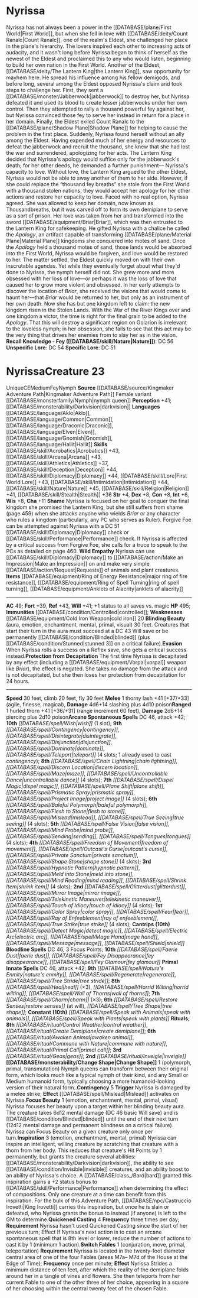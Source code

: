 ﻿---
ac: '49'
alignment: CE
charisma: '+11'
climb_speed: '20'
constitution: '+8'
creature_ability:
- Blinding Beauty
- Change Shape
- Contingency
- Evasion
- Focus Beauty
- Inspiration
- Protection from
- Decapitation
- Quickened Casting
- Shame
- Switch Fables
- Wild Empathy
dexterity: '+8'
fly_speed: '30'
fortitude: '+39'
hp: '495'
id: '2197'
immunity:
- '[[DATABASE/condition/Controlled|controlled]]'
intelligence: '+6'
land_speed: '30'
language:
- '[[DATABASE/language/Aklo|Aklo]]'
- '[[DATABASE/language/Common|Common]]'
- '[[DATABASE/language/Draconic|Draconic]]'
- '[[DATABASE/language/Elven|Elven]]'
- '[[DATABASE/language/Gnomish|Gnomish]]'
- '[[DATABASE/language/Hallit|Hallit]]'
level: '23'
max_speed: '30'
name: Nyrissa
perception: '+41'
rarity: Unique
reflex: '+43'
sense:
- '[[DATABASE/monsterability/Darkvision|darkvision]]'
size: Medium
skill:
- '[[DATABASE/skill/Acrobatics|Acrobatics]] +43'
- '[[DATABASE/skill/Arcana|Arcana]] +43'
- '[[DATABASE/skill/Athletics|Athletics]] +37'
- '[[DATABASE/skill/Deception|Deception]] +44'
- '[[DATABASE/skill/Diplomacy|Diplomacy]] +44'
- '[[DATABASE/skill/Lore|First World Lore]] +43'
- '[[DATABASE/skill/Intimidation|Intimidation]] +44'
- '[[DATABASE/skill/Nature|Nature]] +45'
- '[[DATABASE/skill/Religion|Religion]] +41'
- '[[DATABASE/skill/Stealth|Stealth]] +36'
source: '[[DATABASE/source/Kingmaker Adventure Path|Kingmaker Adventure Path]]'
speed:
- 30 feet
- climb 20 feet
- fly 30 feet
spell:
- '[[DATABASE/spell/Baleful Polymorph|Baleful Polymorph]]'
- '[[DATABASE/spell/Chain Lightning|Chain Lightning]]'
- '[[DATABASE/spell/Charm|Charm]]'
- '[[DATABASE/spell/Color Spray|Color Spray]]'
- '[[DATABASE/spell/Contingency|Contingency]]'
- '[[DATABASE/spell/Detect Magic|Detect Magic]]'
- '[[DATABASE/spell/Discern Location|Discern Location]]'
- '[[DATABASE/spell/Disintegrate|Disintegrate]]'
- '[[DATABASE/spell/Disjunction|Disjunction]]'
- '[[DATABASE/spell/Dispel Magic|Dispel Magic]]'
- '[[DATABASE/spell/Dominate|Dominate]]'
- '[[DATABASE/spell/Electric Arc|Electric Arc]]'
- '[[DATABASE/spell/Faerie Dust|Faerie Dust]]'
- '[[DATABASE/spell/False Vision|False Vision]]'
- '[[DATABASE/spell/Fear|Fear]]'
- '[[DATABASE/spell/Fey Disappearance|Fey Disappearance]]'
- '[[DATABASE/spell/Fey Glamour|Fey Glamour]]'
- '[[DATABASE/spell/Flesh to Stone|Flesh to Stone]]'
- '[[DATABASE/spell/Freedom of Movement|Freedom of Movement]]'
- '[[DATABASE/spell/Glitterdust|Glitterdust]]'
- '[[DATABASE/spell/Heal|Heal]]'
- '[[DATABASE/spell/Horrid Wilting|Horrid Wilting]]'
- '[[DATABASE/spell/Hypnotic Pattern|Hypnotic Pattern]]'
- '[[DATABASE/spell/Mage Hand|Mage Hand]]'
- '[[DATABASE/spell/Maze|Maze]]'
- '[[DATABASE/spell/Meld into Stone|Meld intoStone]]'
- '[[DATABASE/spell/Message|Message]]'
- '[[DATABASE/spell/Mind Probe|Mind Probe]]'
- '[[DATABASE/spell/Mind Reading|Mind Reading]]'
- '[[DATABASE/spell/Mirror Image|Mirror Image]]'
- '[[DATABASE/spell/Mislead|Mislead]]'
- '[[DATABASE/spell/Nature''s Enmity|Nature''s Enmity]]'
- '[[DATABASE/spell/Outcast''s Curse|Outcast''s Curse]]'
- '[[DATABASE/spell/Plane Shift|Plane Shift]]'
- '[[DATABASE/spell/Prismatic Spray|Prismatic Spray]]'
- '[[DATABASE/spell/Private Sanctum|Private Sanctum]]'
- '[[DATABASE/spell/Project Image|Project Image]]'
- '[[DATABASE/spell/Ray of Enfeeblement|Ray of Enfeeblement]]'
- '[[DATABASE/spell/Regenerate|Regenerate]]'
- '[[DATABASE/spell/Restore Senses|Restore Senses]]'
- '[[DATABASE/spell/Sending|Sending]]'
- '[[DATABASE/spell/Shape Stone|Shape Stone]]'
- '[[DATABASE/spell/Shield|Shield]]'
- '[[DATABASE/spell/Shrink Item|Shrink Item]]'
- '[[DATABASE/spell/Speak with Animals|Speak with Animals]]'
- '[[DATABASE/spell/Speak with Plants|Speak with Plants]]'
- '[[DATABASE/spell/Telekinetic Maneuver|Telekinetic Maneuver]]'
- '[[DATABASE/spell/Teleport|Teleport]]'
- '[[DATABASE/spell/Tongues|Tongues]]'
- '[[DATABASE/spell/Touch of Idiocy|Touch of Idiocy]]'
- '[[DATABASE/spell/Tree Shape|Tree Shape]]'
- '[[DATABASE/spell/Tree Stride|TreeStride]]'
- '[[DATABASE/spell/True Seeing|True Seeing]]'
- '[[DATABASE/spell/True Strike|True Strike]]'
- '[[DATABASE/spell/Uncontrollable Dance|Uncontrollable Dance]]'
- '[[DATABASE/spell/Wall of Thorns|Wall of Thorns]]'
- '[[DATABASE/spell/Wish|Wish]]'
strength: '+4'
strength_req: '4'
strongest_save:
- Reflex
trait:
- '[[DATABASE/trait/Fey|Fey]]'
- '[[DATABASE/trait/Nymph|Nymph]]'
- '[[DATABASE/trait/Unique|Unique]]'
type: Creature
vision: Darkvision
weakest_save:
- Fortitude
weakness:
- '[[DATABASE/equipment/Cold Iron Weapon|cold iron]] 20'
will: '+41'
wisdom: '+8'

---
# Nyrissa

Nyrissa has not always been a power in the [[DATABASE/plane/First World|First World]], but when she fell in love with [[DATABASE/deity/Count Ranalc|Count Ranalc]], one of the realm's Eldest, she challenged her place in the plane's hierarchy. The lovers inspired each other to increasing acts of audacity, and it wasn't long before Nyrissa began to think of herself as the newest of the Eldest and proclaimed this to any who would listen, beginning to build her own nation in the First World. Another of the Eldest, [[DATABASE/deity/The Lantern King|the Lantern King]], saw opportunity for mayhem here. He spread his influence among his fellow demigods, and before long, several among the Eldest opposed Nyrissa's claim and took steps to challenge her. First, they sent a [[DATABASE/monster/Jabberwock|jabberwock]] to destroy her, but Nyrissa defeated it and used its blood to create lesser jabberwocks under her own control. Then they attempted to rally a thousand powerful fey against her, but Nyrissa convinced those fey to serve her instead in return for a place in her domain. Finally, the Eldest exiled Count Ranalc to the [[DATABASE/plane/Shadow Plane|Shadow Plane]] for helping to cause the problem in the first place. Suddenly, Nyrissa found herself without an ally among the Eldest. Having expended much of her energy and resources to defeat the jabberwock and recruit the thousand, she knew that she had lost the war and surrendered, apologizing for her acts.
 The Lantern King decided that Nyrissa's apology would suffice only for the jabberwock's death; for her other deeds, he demanded a further punishment— Nyrissa's capacity to love. Without love, the Lantern King argued to the other Eldest, Nyrissa would not be able to sway another of them to her side. However, if she could replace the “thousand fey breaths” she stole from the First World with a thousand stolen nations, they would accept her apology for her other actions and restore her capacity to love. Faced with no real option, Nyrissa agreed. She was allowed to keep her domain, now known as Thousandbreaths, but it was carved off to form its own demiplane to serve as a sort of prison. Her love was taken from her and transformed into the sword [[DATABASE/equipment/Briar|Briar]], which was then entrusted to the Lantern King for safekeeping. He gifted Nyrissa with a chalice he called the _Apology_, an artifact capable of transforming [[DATABASE/plane/Material Plane|Material Plane]] kingdoms she conquered into motes of sand. Once the _Apology_ held a thousand motes of sand, those lands would be absorbed into the First World, Nyrissa would be forgiven, and love would be restored to her.
 The matter settled, the Eldest quickly moved on with their own inscrutable agendas. Yet while they eventually forget about what they'd done to Nyrissa, the nymph herself did not. She grew more and more obsessed with her loss of love—or perhaps it was the loss of love that caused her to grow more violent and obsessed. In her early attempts to discover the location of _Briar_, she received the visions that would come to haunt her—that _Briar_ would be returned to her, but only as an instrument of her own death.
 Now she has but one kingdom left to claim: the new kingdom risen in the Stolen Lands. With the War of the River Kings over and one kingdom a victor, the time is right for the final grain to be added to the _Apology_. That this will destroy a significant region on Golarion is irrelevant to the loveless nymph; in her obsession, she fails to see that this act may be the very thing that drives her enemies from to slay her as in the vision.
**Recall Knowledge - Fey ([[DATABASE/skill/Nature|Nature]])**: DC 56
**Unspecific Lore**: DC 54
**Specific Lore**: DC 51

# Nyrissa<span class="item-type">Creature 23</span>

<span class="trait-unique item-trait">Unique</span><span class="trait-alignment item-trait">CE</span><span class="trait-size item-trait">Medium</span><span class="item-trait">Fey</span><span class="item-trait">Nymph</span>
**Source** [[DATABASE/source/Kingmaker Adventure Path|Kingmaker Adventure Path]]
Female variant [[DATABASE/monsterfamily/Nymph|nymph queen]]
**Perception** +41; [[DATABASE/monsterability/Darkvision|darkvision]]
**Languages** [[DATABASE/language/Aklo|Aklo]], [[DATABASE/language/Common|Common]], [[DATABASE/language/Draconic|Draconic]], [[DATABASE/language/Elven|Elven]], [[DATABASE/language/Gnomish|Gnomish]], [[DATABASE/language/Hallit|Hallit]]
**Skills** [[DATABASE/skill/Acrobatics|Acrobatics]] +43, [[DATABASE/skill/Arcana|Arcana]] +43, [[DATABASE/skill/Athletics|Athletics]] +37, [[DATABASE/skill/Deception|Deception]] +44, [[DATABASE/skill/Diplomacy|Diplomacy]] +44, [[DATABASE/skill/Lore|First World Lore]] +43, [[DATABASE/skill/Intimidation|Intimidation]] +44, [[DATABASE/skill/Nature|Nature]] +45, [[DATABASE/skill/Religion|Religion]] +41, [[DATABASE/skill/Stealth|Stealth]] +36
**Str** +4, **Dex** +8, **Con** +8, **Int** +6, **Wis** +8, **Cha** +11
**Shame** Nyrissa is focused on her goal to conquer the final kingdom she promised the Lantern King, but she still suffers from shame (page 459) when she attacks anyone who wields _Briar_ or any character who rules a kingdom (particularly, any PC who serves as Ruler). Forgive Foe can be attempted against Nyrissa with a DC 51 [[DATABASE/skill/Diplomacy|Diplomacy]] check or [[DATABASE/skill/Performance|Performance]] check. If Nyrissa is affected by a critical success from Forgive Foe, she calls for a truce to speak to the PCs as detailed on page 460.
**Wild Empathy** Nyrissa can use [[DATABASE/skill/Diplomacy|Diplomacy]] to [[DATABASE/action/Make an Impression|Make an Impression]] on and make very simple [[DATABASE/action/Request|Requests]] of animals and plant creatures.
**Items** [[DATABASE/equipment/Ring of Energy Resistance|major ring of fire resistance]], [[DATABASE/equipment/Ring of Spell Turning|ring of spell turning]], [[DATABASE/equipment/Anklets of Alacrity|anklets of alacrity]]

---
**AC** 49; **Fort** +39, **Ref** +43, **Will** +41; +1 status to all saves vs. magic
**HP** 495; **Immunities** [[DATABASE/condition/Controlled|controlled]]; **Weaknesses** [[DATABASE/equipment/Cold Iron Weapon|cold iron]] 20
<span class="in-box-ability">**Blinding Beauty** (aura, emotion, enchantment, mental, primal, visual) 30 feet. Creatures that start their turn in the aura must succeed at a DC 43 Will save or be permanently [[DATABASE/condition/Blinded|blinded]] (plus [[DATABASE/condition/Stunned|stunned 3]] on a critical failure).</span><span class="in-box-ability">**Evasion** When Nyrissa rolls a success on a Reflex save, she gets a critical success instead.</span><span class="in-box-ability">**Protection from Decapitation** The first time Nyrissa is decapitated by any effect (including a [[DATABASE/equipment/Vorpal|vorpal]] weapon like _Briar_), the effect is negated. She takes no damage from the attack and is not decapitated, but she then loses her protection from decapitation for 24 hours.</span>

---
**Speed** 30 feet, climb 20 feet, fly 30 feet
<span class="in-box-ability">**Melee** <span class="action-icon">1</span> thorny lash +41 [+37/+33] (agile, finesse, magical), **Damage** 4d6+14 slashing plus 4d10 poison</span><span class="in-box-ability">**Ranged** <span class="action-icon">1</span> hurled thorn +41 [+36/+31] (range increment 60 feet), **Damage** 2d6+14 piercing plus 2d10 poison</span>**Arcane Spontaneous Spells** DC 46, attack +42; **10th** _[[DATABASE/spell/Wish|wish]]_ (1 slot); **9th** _[[DATABASE/spell/Contingency|contingency]]_, _[[DATABASE/spell/Disintegrate|disintegrate]]_, _[[DATABASE/spell/Disjunction|disjunction]]_, _[[DATABASE/spell/Dominate|dominate]]_, _[[DATABASE/spell/Teleport|teleport]]_ (4 slots; 1 already used to cast _contingency_); **8th** _[[DATABASE/spell/Chain Lightning|chain lightning]]_, _[[DATABASE/spell/Discern Location|discern location]]_, _[[DATABASE/spell/Maze|maze]]_, _[[DATABASE/spell/Uncontrollable Dance|uncontrollable dance]]_ (4 slots); **7th** _[[DATABASE/spell/Dispel Magic|dispel magic]]_, _[[DATABASE/spell/Plane Shift|plane shift]]_, _[[DATABASE/spell/Prismatic Spray|prismatic spray]]_, _[[DATABASE/spell/Project Image|project image]]_ (4 slots); **6th** _[[DATABASE/spell/Baleful Polymorph|baleful polymorph]]_, _[[DATABASE/spell/Flesh to Stone|flesh to stone]]_, _[[DATABASE/spell/Mislead|mislead]]_, _[[DATABASE/spell/True Seeing|true seeing]]_ (4 slots); **5th** _[[DATABASE/spell/False Vision|false vision]]_, _[[DATABASE/spell/Mind Probe|mind probe]]_, _[[DATABASE/spell/Sending|sending]]_, _[[DATABASE/spell/Tongues|tongues]]_ (4 slots); **4th** _[[DATABASE/spell/Freedom of Movement|freedom of movement]]_, _[[DATABASE/spell/Outcast's Curse|outcast's curse]]_, _[[DATABASE/spell/Private Sanctum|private sanctum]]_, _[[DATABASE/spell/Shape Stone|shape stone]]_ (4 slots); **3rd** _[[DATABASE/spell/Hypnotic Pattern|hypnotic pattern]]_, _[[DATABASE/spell/Meld into Stone|meld into stone]]_, _[[DATABASE/spell/Mind Reading|mind reading]]_, _[[DATABASE/spell/Shrink Item|shrink item]]_ (4 slots); **2nd** _[[DATABASE/spell/Glitterdust|glitterdust]]_, _[[DATABASE/spell/Mirror Image|mirror image]]_, _[[DATABASE/spell/Telekinetic Maneuver|telekinetic maneuver]]_, _[[DATABASE/spell/Touch of Idiocy|touch of idiocy]]_ (4 slots); **1st** _[[DATABASE/spell/Color Spray|color spray]]_, _[[DATABASE/spell/Fear|fear]]_, _[[DATABASE/spell/Ray of Enfeeblement|ray of enfeeblement]]_, _[[DATABASE/spell/True Strike|true strike]]_ (4 slots); **Cantrips** **(10th)** _[[DATABASE/spell/Detect Magic|detect magic]]_, _[[DATABASE/spell/Electric Arc|electric arc]]_, _[[DATABASE/spell/Mage Hand|mage hand]]_, _[[DATABASE/spell/Message|message]]_, _[[DATABASE/spell/Shield|shield]]_
**Bloodline Spells** DC 46, 3 Focus Points; **10th** _[[DATABASE/spell/Faerie Dust|faerie dust]]_, _[[DATABASE/spell/Fey Disappearance|fey disappearance]]_, _[[DATABASE/spell/Fey Glamour|fey glamour]]_
**Primal Innate Spells** DC 46, attack +42; **9th** _[[DATABASE/spell/Nature's Enmity|nature's enmity]]_, _[[DATABASE/spell/Regenerate|regenerate]]_, _[[DATABASE/spell/Tree Stride|tree stride]]_; **8th** _[[DATABASE/spell/Heal|heal]]_ (×3), _[[DATABASE/spell/Horrid Wilting|horrid wilting]]_, _[[DATABASE/spell/Wall of Thorns|wall of thorns]]_; **7th** _[[DATABASE/spell/Charm|charm]]_ (×3); **6th** _[[DATABASE/spell/Restore Senses|restore senses]]_ (at will), _[[DATABASE/spell/Tree Shape|tree shape]]_; **Constant** **(10th)** _[[DATABASE/spell/Speak with Animals|speak with animals]]_, _[[DATABASE/spell/Speak with Plants|speak with plants]]_
**Rituals**; **8th** _[[DATABASE/ritual/Control Weather|control weather]]_, _[[DATABASE/ritual/Create Demiplane|create demiplane]]_; **6th** _[[DATABASE/ritual/Awaken Animal|awaken animal]]_, _[[DATABASE/ritual/Commune with Nature|commune with nature]]_, _[[DATABASE/ritual/Primal Call|primal call]]_; **3rd** _[[DATABASE/ritual/Geas|geas]]_; **2nd** _[[DATABASE/ritual/Inveigle|inveigle]]_
<span class="in-box-ability">**[[DATABASE/monsterability/Change Shape|Change Shape]]** <span class="action-icon">1</span> (polymorph, primal, transmutation) Nymph queens can transform between their original form, which looks much like a typical nymph of their kind, and any Small or Medium humanoid form, typically choosing a more humanoid-looking version of their natural form..</span><span class="in-box-ability">**Contingency** <span class="action-icon">5</span> **Trigger** Nyrissa is damaged by a melee strike; **Effect** [[DATABASE/spell/Mislead|Mislead]] activates on Nyrissa.</span><span class="in-box-ability">**Focus Beauty** <span class="action-icon">1</span> (emotion, enchantment, mental, primal, visual) Nyrissa focuses her beauty upon a target within her blinding beauty aura. The creature takes 6d12 mental damage (DC 46 basic Will save) and is [[DATABASE/condition/Blinded|blinded]] until the end of their next turn (12d12 mental damage and permanent blindness on a critical failure). Nyrissa can Focus Beauty on a given creature only once per turn.</span><span class="in-box-ability">**Inspiration** <span class="action-icon">3</span> (emotion, enchantment, mental, primal) Nyrissa can inspire an intelligent, willing creature by scratching that creature with a thorn from her body. This reduces that creature's Hit Points by 1 permanently, but grants the creature several abilities: [[DATABASE/monsterability/Darkvision|darkvision]], the ability to see [[DATABASE/condition/Invisible|invisible]] creatures, and an ability boost to an ability of Nyrissa's choice. A [[DATABASE/class_/Bard|bard]] granted this inspiration gains a +2 status bonus to [[DATABASE/skill/Performance|Performance]] when determining the effect of compositions. Only one creature at a time can benefit from this inspiration. For the bulk of this Adventure Path, [[DATABASE/npc/Castruccio Irovetti|King Irovetti]] carries this inspiration, but once he is slain or defeated, who Nyrissa grants the bonus to instead (if anyone) is left to the GM to determine.</span><span class="in-box-ability">**Quickened Casting** <span class="action-icon">4</span> **Frequency** three times per day; **Requirement** Nyrissa hasn't used Quickened Casting since the start of her previous turn; Effect If Nyrissa's next action is to cast an arcane spontaneous spell that is 8th level or lower, reduce the number of actions to cast it by 1 (minimum 1 action).</span><span class="in-box-ability">**Switch Fables** <span class="action-icon">1</span> (conjuration, move, primal, teleportation) **Requirement** Nyrissa is located in the twenty-foot diameter central area of one of the four Fables (areas M7a– M7d of the House at the Edge of Time); **Frequency** once per minute; **Effect** Nyrissa Strides a minimum distance of ten feet, after which the reality of the demiplane folds around her in a tangle of vines and flowers. She then teleports from her current Fable to one of the other three of her choice, appearing in a square of her choosing within the central twenty feet of the chosen Fable.</span>
